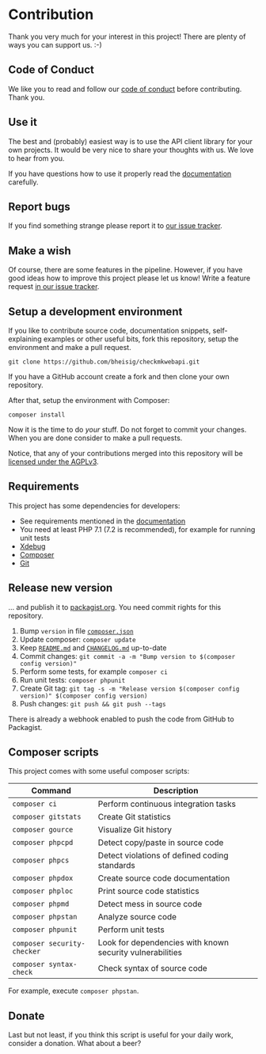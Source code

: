 #   Contribution

Thank you very much for your interest in this project! There are plenty of ways you can support us. :-)


##  Code of Conduct

We like you to read and follow our [code of conduct](CODE_OF_CONDUCT.md) before contributing. Thank you.


##  Use it

The best and (probably) easiest way is to use the API client library for your own projects. It would be very nice to share your thoughts with us. We love to hear from you.

If you have questions how to use it properly read the [documentation](README.md) carefully.


##  Report bugs

If you find something strange please report it to [our issue tracker](https://github.com/bheisig/checkmkwebapi/issues).


##  Make a wish

Of course, there are some features in the pipeline. However, if you have good ideas how to improve this project please let us know! Write a feature request [in our issue tracker](https://github.com/bheisig/checkmkwebapi/issues).


##  Setup a development environment

If you like to contribute source code, documentation snippets, self-explaining examples or other useful bits, fork this repository, setup the environment and make a pull request.

~~~ {.bash}
git clone https://github.com/bheisig/checkmkwebapi.git
~~~

If you have a GitHub account create a fork and then clone your own repository.

After that, setup the environment with Composer:

~~~ {.bash}
composer install
~~~

Now it is the time to do _your_ stuff. Do not forget to commit your changes. When you are done consider to make a pull requests.

Notice, that any of your contributions merged into this repository will be [licensed under the AGPLv3](LICENSE).


##  Requirements

This project has some dependencies for developers:

*   See requirements mentioned in the [documentation](README.md)
*   You need at least PHP 7.1 (7.2 is recommended), for example for running unit tests
*   [Xdebug](https://xdebug.org/)
*   [Composer](https://getcomposer.org/)
*   [Git](https://git-scm.com/)


##  Release new version

… and publish it to [packagist.org](https://packagist.org/packages/bheisig/checkmkwebapi). You need commit rights for this repository.

1.  Bump `version` in file [`composer.json`](composer.json)
2.  Update composer: `composer update`
3.  Keep [`README.md`](README.md) and [`CHANGELOG.md`](CHANGELOG.md) up-to-date
4.  Commit changes: `git commit -a -m "Bump version to $(composer config version)"`
5.  Perform some tests, for example `composer ci`
6.  Run unit tests: `composer phpunit`
7.  Create Git tag: `git tag -s -m "Release version $(composer config version)" $(composer config version)`
8.  Push changes: `git push && git push --tags`

There is already a webhook enabled to push the code from GitHub to Packagist.


##  Composer scripts
    
This project comes with some useful composer scripts:

| Command                       | Description                                               |
| ----------------------------- | --------------------------------------------------------- |
| `composer ci`                 | Perform continuous integration tasks                      |
| `composer gitstats`           | Create Git statistics                                     |
| `composer gource`             | Visualize Git history                                     |
| `composer phpcpd`             | Detect copy/paste in source code                          |
| `composer phpcs`              | Detect violations of defined coding standards             |
| `composer phpdox`             | Create source code documentation                          |
| `composer phploc`             | Print source code statistics                              |
| `composer phpmd`              | Detect mess in source code                                |
| `composer phpstan`            | Analyze source code                                       |
| `composer phpunit`            | Perform unit tests                                        |
| `composer security-checker`   | Look for dependencies with known security vulnerabilities |
| `composer syntax-check`       | Check syntax of source code                               |

For example, execute `composer phpstan`.


##  Donate

Last but not least, if you think this script is useful for your daily work, consider a donation. What about a beer?
